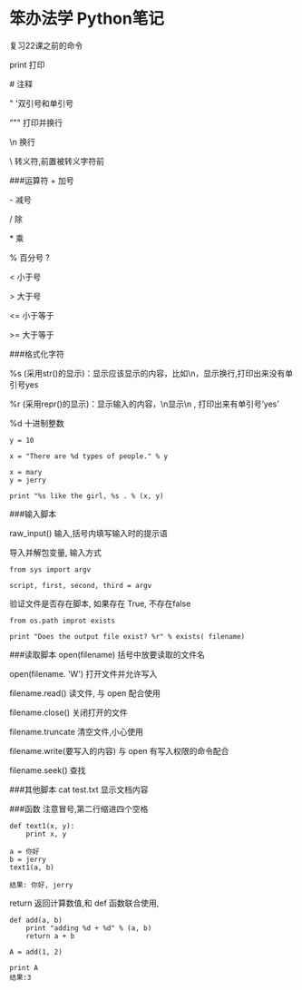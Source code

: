 # 笨办法学 Python笔记

复习22课之前的命令

print 打印

\# 注释

" '双引号和单引号

""" 打印并换行

\\n 换行

\\ 转义符,前置被转义字符前

###运算符
\+ 加号

\- 减号

/ 除

\* 乘

% 百分号  ?

< 小于号

\> 大于号

<= 小于等于

\>= 大于等于



###格式化字符

%s  (采用str()的显示)：显示应该显示的内容，比如\n，显示换行,打印出来没有单引号yes

%r  (采用repr()的显示)：显示输入的内容，\n显示\n  , 打印出来有单引号’yes’

%d  十进制整数


```
y = 10

x = "There are %d types of people." % y 
```
```
x = mary
y = jerry

print "%s like the girl, %s . % (x, y)
```
###输入脚本

raw_input()   输入,括号内填写输入时的提示语

导入并解包变量, 输入方式

```
from sys import argv 

script, first, second, third = argv

```
验证文件是否存在脚本, 如果存在 True, 不存在false


```
from os.path improt exists

print "Does the output file exist? %r" % exists( filename)
```

###读取脚本
open(filename) 括号中放要读取的文件名

open(filename. 'W') 打开文件并允许写入

filename.read() 读文件, 与 open 配合使用

filename.close() 关闭打开的文件

 filename.truncate 清空文件,小心使用

filename.write(要写入的内容) 与 open 有写入权限的命令配合

filename.seek() 查找

###其他脚本
cat test.txt 显示文档内容


###函数
 注意冒号,第二行缩进四个空格
```
def text1(x, y):
    print x, y
    
a = 你好
b = jerry
text1(a, b)

结果: 你好, jerry

```

return 返回计算数值,和 def 函数联合使用,


```
def add(a, b)
    print "adding %d + %d" % (a, b)
    return a + b
    
A = add(1, 2)

print A
结果:3
```


